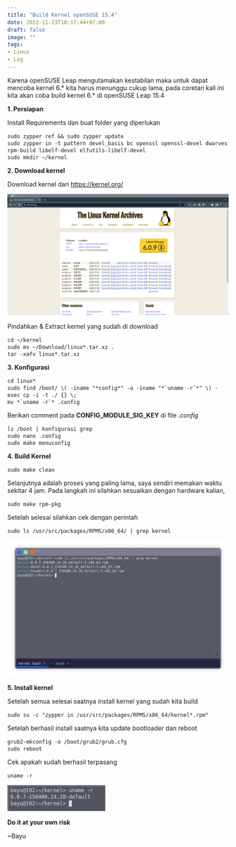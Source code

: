 ```yaml
---
title: "Build Kernel openSUSE 15.4"
date: 2022-11-23T18:17:44+07:00
draft: false
image: ""
tags:
- Linux
- Log
---
```


Karena openSUSE Leap mengutamakan kestabilan maka untuk dapat mencoba kernel 6.* kita harus menunggu cukup lama, pada coretan kali ini kita akan coba build kernel 6.* di openSUSE Leap 15.4

**1. Persiapan**

Install Requirements dan buat folder yang diperlukan

    sudo zypper ref && sudo zypper update 
    sudo zypper in -t pattern devel_basis bc openssl openssl-devel dwarves rpm-build libelf-devel elfutils-libelf-devel
    sudo mkdir ~/kernel

**2. Download kernel**

Download kernel dari https://kernel.org/

![](https://raw.githubusercontent.com/bembenk18/Images/main/Build-Kernel/image-2-1024x558.png)

Pindahkan & Extract kernel yang sudah di download

    cd ~/kernel
    sudo mv ~/Download/linux*.tar.xz .
    tar -xafv linux*.tar.xz

**3. Konfigurasi**

    cd linux*
    sudo find /boot/ \( -iname "*config*" -a -iname "*`uname -r`*" \) -exec cp -i -t ./ {} \;
    mv *`uname -r`* .config

Berikan comment pada **CONFIG_MODULE_SIG_KEY** di file *.config*

    ls /boot | konfigurasi grep
    sudo nano .config
    sudo make menuconfig

**4. Build Kernel**

    sudo make clean

Selanjutnya adalah proses yang paling lama, saya sendiri memakan waktu sekitar 4 jam. Pada langkah ini silahkan sesuaikan dengan hardware kalian,
   
    sudo make rpm-pkg

Setelah selesai silahkan cek dengan perintah

    sudo ls /usr/src/packages/RPMS/x86_64/ | grep kernel

![](https://raw.githubusercontent.com/bembenk18/Images/main/Build-Kernel/image-3.png)


**5. Install kernel**

Setelah semua selesai saatnya install kernel yang sudah kita build

    sudo su -c "zypper in /usr/src/packages/RPMS/x86_64/kernel*.rpm"

Setelah berhasil install saatnya kita update bootloader dan reboot

    grub2-mkconfig -o /boot/grub2/grub.cfg
    sudo reboot

Cek apakah sudah berhasil terpasang

    uname -r

![](https://raw.githubusercontent.com/bembenk18/Images/main/Build-Kernel/image-4.png)


**Do it at your own risk**

~Bayu 